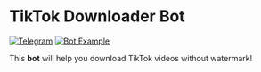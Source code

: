 TikTok Downloader Bot
=====================

[![Telegram](https://img.shields.io/badge/-Telegram-2f3136?style=for-the-badge&logo=telegram)](https://t.me/lantrik)
[![Bot Example](https://img.shields.io/badge/-Bot-Example-2f3136?style=for-the-badge&logo=telegram)](https://t.me/lantrik)

This **bot** will help you download TikTok videos without watermark!

